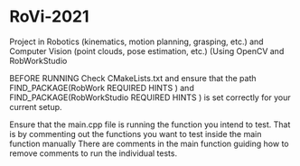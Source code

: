 # RoVi-2021
Project in Robotics (kinematics, motion planning, grasping, etc.) and Computer Vision (point clouds, pose estimation, etc.) (Using OpenCV and RobWorkStudio



BEFORE RUNNING
Check CMakeLists.txt and ensure that the path FIND_PACKAGE(RobWork REQUIRED HINTS <PATH>) and FIND_PACKAGE(RobWorkStudio REQUIRED HINTS <PATH>) is set
correctly for your current setup.

Ensure that the main.cpp file is running the function you intend to test. That is by commenting out the functions you want to test inside the main function manually
There are comments in the main function guiding how to remove comments to run the individual tests.
